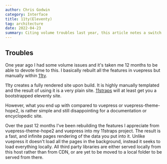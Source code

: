 ```yaml
---
author: Chris Godwin
category: Interface
title: 11ty(Eleventy)
tag: architecture
date: 2022-04-23
summary: Citing volume troubles last year, this article notes a switch to 11ty software using 11straps and then building in vuepress themes.
---
```

## Troubles

One year ago I had some volume issues and it's taken me 12 months to be able to
devote time to this. I basically rebuilt all the features in vuepress but
manually within [11ty](https://www.11ty.dev).

11ty creates a fully rendered site upon build. It is highly manually templated
and the result of using it is a very plain site.
[11straps](https://11straps.com/) will at least get you a bootstrapped eleventy
site.

However, what you end up with compared to vuepress or vuepress-theme-hope2, is
rather simple and still disappointing for a documentation or encyclopedic site.

Over the past 12 months I've been rebuilding the features I appreciate from
vuepress-theme-hope2 and vuepress into my 11straps project. The result is a
fast, and infinite pages rendering of the data you put into it. Unlike vuepress
it doesn't load all the pages in the background, instead it seeks to load
everything locally. All third party libraries are either served locally from
this host rather than from CDN, or are yet to be moved to a local folder to be
served from there.